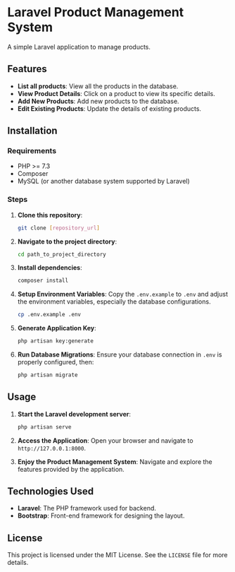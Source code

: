 # Laravel Product Management System

A simple Laravel application to manage products.

## Features

- **List all products**: View all the products in the database.
- **View Product Details**: Click on a product to view its specific details.
- **Add New Products**: Add new products to the database.
- **Edit Existing Products**: Update the details of existing products.

## Installation

### Requirements

- PHP >= 7.3
- Composer
- MySQL (or another database system supported by Laravel)

### Steps

1. **Clone this repository**:
    ```bash
    git clone [repository_url]
    ```

2. **Navigate to the project directory**:
    ```bash
    cd path_to_project_directory
    ```

3. **Install dependencies**:
    ```bash
    composer install
    ```

4. **Setup Environment Variables**:
   Copy the `.env.example` to `.env` and adjust the environment variables, especially the database configurations.
    ```bash
    cp .env.example .env
    ```

5. **Generate Application Key**:
    ```bash
    php artisan key:generate
    ```

6. **Run Database Migrations**:
   Ensure your database connection in `.env` is properly configured, then:
    ```bash
    php artisan migrate
    ```

## Usage

1. **Start the Laravel development server**:
    ```bash
    php artisan serve
    ```

2. **Access the Application**:
   Open your browser and navigate to `http://127.0.0.1:8000`.

3. **Enjoy the Product Management System**: Navigate and explore the features provided by the application.

## Technologies Used

- **Laravel**: The PHP framework used for backend.
- **Bootstrap**: Front-end framework for designing the layout.

## License

This project is licensed under the MIT License. See the `LICENSE` file for more details.

